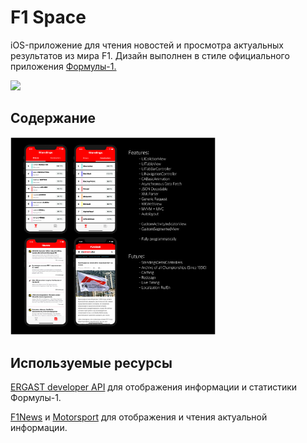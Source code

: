 # F1 Space

iOS-приложение для чтения новостей и просмотра актуальных результатов из мира F1.  Дизайн выполнен в стиле официального приложения [Формулы-1.](https://apps.apple.com/ru/app/formula-1/id835022598?l=en )

<img src="/presentation.gif" width="20%">

## Содержание

<img src="/AppIncludes.jpg" width="65%">

## Используемые ресурсы

[ERGAST developer API](http://ergast.com/mrd/ ) для отображения информации и статистики Формулы-1.

[F1News](https://www.f1news.ru ) и [Motorsport](https://ru.motorsport.com/f1/news/) для отображения и чтения актуальной информации.

